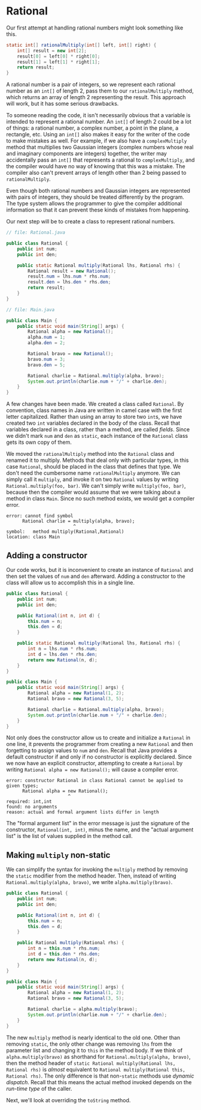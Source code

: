 # Rational

Our first attempt at handling rational numbers might look something like this.

```java
static int[] rationalMultiply(int[] left, int[] right) {
    int[] result = new int[2];
    result[0] = left[0] * right[0];
    result[1] = left[1] * right[1];
    return result;
}
```

A rational number is a pair of integers, so we represent each rational number as an `int[]` of length 2, pass them to our `rationalMultiply` method, which returns an array of length 2 representing the result. This approach will work, but it has some serious drawbacks.

To someone reading the code, it isn't necessarily obvious that a variable is intended to represent a rational number. An `int[]` of length 2 could be a lot of things: a rational number, a complex number, a point in the plane, a rectangle, etc. Using an `int[]` also makes it easy for the writer of the code to make mistakes as well. For example, if we also have a `complexMultiply` method that multiplies two Gaussian integers (complex numbers whose real and imaginary components are integers) together, the writer may accidentally pass an `int[]` that represents a rational to `complexMultiply`, and the compiler would have no way of knowing that this was a mistake. The compiler also can't prevent arrays of length other than 2 being passed to `rationalMultiply`.

Even though both rational numbers and Gaussian integers are represented with pairs of integers, they should be treated differently by the program. The type system allows the programmer to give the compiler additional information so that it can prevent these kinds of mistakes from happening.

Our next step will be to create a class to represent rational numbers. 

```java
// file: Rational.java

public class Rational {
    public int num;
    public int den;

    public static Rational multiply(Rational lhs, Rational rhs) {
        Rational result = new Rational();
        result.num = lhs.num * rhs.num;
        result.den = lhs.den * rhs.den;
        return result;
    }
}
```

```java
// file: Main.java

public class Main {
    public static void main(String[] args) {
        Rational alpha = new Rational();
        alpha.num = 1;
        alpha.den = 2;

        Rational bravo = new Rational();
        bravo.num = 3;
        bravo.den = 5;

        Rational charlie = Rational.multiply(alpha, bravo);
        System.out.println(charlie.num + "/" + charlie.den);
    }
}
```

A few changes have been made. We created a class called `Rational`. By convention, class names in Java are written in camel case with the first letter capitalized. Rather than using an array to store two `int`s, we have created two `int` variables declared in the body of the class. Recall that variables declared in a class, rather than a method, are called *fields*. Since we didn't mark `num` and `den` as `static`, each instance of the `Rational` class gets its own copy of them.

We moved the `rationalMultiply` method into the `Rational` class and renamed it to multiply. Methods that deal only with particular types, in this case `Rational`, should be placed in the class that defines that type. We don't need the cumbersome name `rationalMultiply` anymore. We can simply call it `multiply`, and invoke it on two `Rational` values by writing `Rational.multiply(foo, bar)`. We can't simply write `multiply(foo, bar)`, because then the compiler would assume that we were talking about a method in class `Main`. Since no such method exists, we would get a compiler error.

```
error: cannot find symbol
      Rational charlie = multiply(alpha, bravo);
                         ^
symbol:   method multiply(Rational,Rational)
location: class Main
```

## Adding a constructor
Our code works, but it is inconvenient to create an instance of `Rational` and then set the values of `num` and `den` afterward. Adding a constructor to the class will allow us to accomplish this in a single line.

```java
public class Rational {
    public int num;
    public int den;

    public Rational(int n, int d) {
        this.num = n;
        this.den = d;
    }

    public static Rational multiply(Rational lhs, Rational rhs) {
        int n = lhs.num * rhs.num;
        int d = lhs.den * rhs.den;
        return new Rational(n, d);
    }
}
```

```java
public class Main {
    public static void main(String[] args) {
        Rational alpha = new Rational(1, 2);
        Rational bravo = new Rational(3, 5);

        Rational charlie = Rational.multiply(alpha, bravo);
        System.out.println(charlie.num + "/" + charlie.den);
    }
}
```

Not only does the constructor allow us to create and initialize a `Rational` in one line, it prevents the programmer from creating a new `Rational` and then forgetting to assign values to `num` and `den`. Recall that Java provides a default constructor if and only if no constructor is explicitly declared. Since we now have an explicit constructor, attempting to create a `Rational` by writing `Rational alpha = new Rational();` will cause a compiler error.

```
error: constructor Rational in class Rational cannot be applied to given types;
      Rational alpha = new Rational();
                       ^
required: int,int
found: no arguments
reason: actual and formal argument lists differ in length
```

The "formal argument list" in the error message is just the signature of the constructor, `Rational(int, int)`, minus the name, and the "actual argument list" is the list of values supplied in the method call.

## Making `multiply` non-static
We can simplify the syntax for invoking the `multiply` method by removing the `static` modifier from the method header. Then, instead of writing `Rational.multiply(alpha, bravo)`, we write `alpha.multiply(bravo)`.

```java
public class Rational {
    public int num;
    public int den;

    public Rational(int n, int d) {
        this.num = n;
        this.den = d;
    }

    public Rational multiply(Rational rhs) {
        int n = this.num * rhs.num;
        int d = this.den * rhs.den;
        return new Rational(n, d);
    }
}
```

```java
public class Main {
    public static void main(String[] args) {
        Rational alpha = new Rational(1, 2);
        Rational bravo = new Rational(3, 5);

        Rational charlie = alpha.multiply(bravo);
        System.out.println(charlie.num + "/" + charlie.den);
    }
}
```

The new `multiply` method is nearly identical to the old one. Other than removing `static`, the only other change was removing `lhs` from the parameter list and changing it to `this` in the method body. If we think of `alpha.multiply(bravo)` as shorthand for `Rational.multiply(alpha, bravo)`, then the method header of `static Rational multiply(Rational lhs, Rational rhs)` is *almost* equivalent to `Rational multiply(Rational this, Rational rhs)`. The only difference is that non-`static` methods use *dynamic dispatch*. Recall that this means the actual method invoked depends on the *run-time type* of the caller.

Next, we'll look at overriding the `toString` method.
